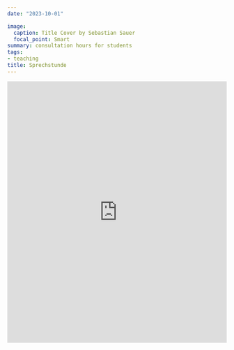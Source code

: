 ```yaml
---
date: "2023-10-01"

image:
  caption: Title Cover by Sebastian Sauer
  focal_point: Smart
summary: consultation hours for students
tags:
- teaching 
title: Sprechstunde
---
```



<!-- Google Calendar Appointment Scheduling begin -->
<iframe src="https://calendar.google.com/calendar/appointments/schedules/AcZssZ1PtHhHNR5uw8TJnCoQPFB2NTmXbdq8D3crJNJv3JSvc6inYSyPQ_3SxZ4DHI8YIgwNVbd9pbdS?gv=true" style="border: 0" width="100%" height="600" frameborder="0"></iframe>
<!-- end Google Calendar Appointment Scheduling -->




